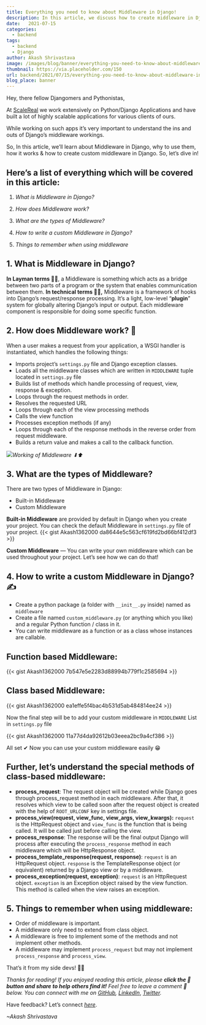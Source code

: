 ```yaml
---
title: Everything you need to know about Middleware in Django!
description: In this article, we discuss how to create middleware in Django.
date:   2021-07-15
categories:
  - backend
tags:
  - backend
  - Django
author: Akash Shrivastava
image: /images/blog/banner/everything-you-need-to-know-about-middleware-in-django.webp
thumbnail: https://via.placeholder.com/150
url: backend/2021/07/15/everything-you-need-to-know-about-middleware-in-django.html
blog_place: banner
---
```


Hey, there fellow Djangomers and Pythonistas,

At [ScaleReal](https://scalereal.com) we work extensively on Python/Django Applications and have built a lot of highly scalable applications for various clients of ours.

While working on such apps it’s very important to understand the ins and outs of Django’s middleware workings.

So, In this article, we’ll learn about Middleware in Django, why to use them, how it works & how to create custom middleware in Django. So, let’s dive in!

Here’s a list of everything which will be covered in this article:
------------------------------------------------------------------

1.  _What is Middleware in Django?_

2. _How does Middleware work?_

3. _What are the types of Middleware?_

4. _How to write a custom Middleware in Django?_

5. _Things to remember when using middleware_

1\. What is Middleware in Django?
---------------------------------

**In Layman terms 👨‍💼**, a Middleware is something which acts as a bridge between two parts of a program or the system that enables communication between them. **In technical terms 👨‍💻,** Middleware is a framework of hooks into Django’s request/response processing. It’s a light, low-level “**plugin**” system for globally altering Django’s input or output. Each middleware component is responsible for doing some specific function.

2\. How does Middleware work? 🤔
------------------------------------

When a user makes a request from your application, a WSGI handler is instantiated, which handles the following things:

*   Imports project’s `settings.py` file and Django exception classes.
*   Loads all the middleware classes which are written in `MIDDLEWARE` tuple located in `settings.py` file
*   Builds list of methods which handle processing of request, view, response & exception.
*   Loops through the request methods in order.
*   Resolves the requested URL
*   Loops through each of the view processing methods
*   Calls the view function
*   Processes exception methods (if any)
*   Loops through each of the response methods in the reverse order from request middleware.
*   Builds a return value and makes a call to the callback function.

![](https://miro.medium.com/max/1204/1\*CrgbKz0w7yio7i4LaykOJg.png)*Working of Middleware ⬇⬆*

3\. What are the types of Middleware?
-------------------------------------

There are two types of Middleware in Django:

*   Built-in Middleware
*   Custom Middleware

**Built-in Middleware** are provided by default in Django when you create your project. You can check the default Middleware in `settings.py` file of your project.
{{< gist Akash1362000 da8644e5c563cf619fd2bd66bf412df3 >}}

**Custom Middleware** — You can write your own middleware which can be used throughout your project. Let’s see how we can do that!

4\. How to write a custom Middleware in Django? ✍
-------------------------------------------------

*   Create a python package (a folder with `__init__.py` inside) named as `middleware`
*   Create a file named `custom_middleware.py` (or anything which you like) and a regular Python function / class in it.
*   You can write middleware as a function or as a class whose instances are callable.

Function based Middleware:
------------------------------

{{< gist Akash1362000 7b547e5e2283d88994b779f1c2585694 >}}


Class based Middleware:
---------------------------

{{< gist Akash1362000 ea1effe5f4bac4b531d5ab484814ee24 >}}

Now the final step will be to add your custom middleware in `MIDDLEWARE` List in `settings.py` file

{{< gist Akash1362000 11a77d4da92612b03eeea2bc9a4cf386 >}}

All set ✔ Now you can use your custom middleware easily 😁

Further, let’s understand the special methods of class-based middleware:
-------------------------------------------------------------------------

*   **process\_request**: The request object will be created while Django goes through process\_request method in each middleware. After that, it resolves which view to be called soon after the request object is created with the help of `ROOT_URLCONF` key in settings file.
*   **process\_view(request, view\_func, view\_args, view\_kwargs):** `request` is the HttpRequest object and `view_func` is the function that is being called. It will be called just before calling the view.
*   **process\_response**: The response will be the final output Django will process after executing the `process_response` method in each middleware which will be HttpResponse object.
*   **process\_template\_response(request, response)**: `request` is an HttpRequest object. `response` is the TemplateResponse object (or equivalent) returned by a Django view or by a middleware.
*   **process\_exception(request, exception)**: `request` is an HttpRequest object. `exception` is an Exception object raised by the view function. This method is called when the view raises an exception.

5\. Things to remember when using middleware:
-------------------------------------------------

*   Order of middleware is important.
*   A middleware only need to extend from class object.
*   A middleware is free to implement some of the methods and not implement other methods.
*   A middleware may implement `process_request` but may not implement `process_response` and `process_view`.

That’s it from my side devs! 👨‍💻

_Thanks for reading! If you enjoyed reading this article, please_ **_click the 👏 button and share to help others find it!_** _Feel free to leave a comment 💬 below. You can connect with me on_ [_GitHub_](https://github.com/Akash1362000)_,_ [_LinkedIn_](https://www.linkedin.com/in/akash136/), [_Twitter_](https://twitter.com/shrivastava136)_._

Have feedback? Let’s connect [_here_](https://www.linkedin.com/in/akash136/).

_~Akash Shrivastava_
